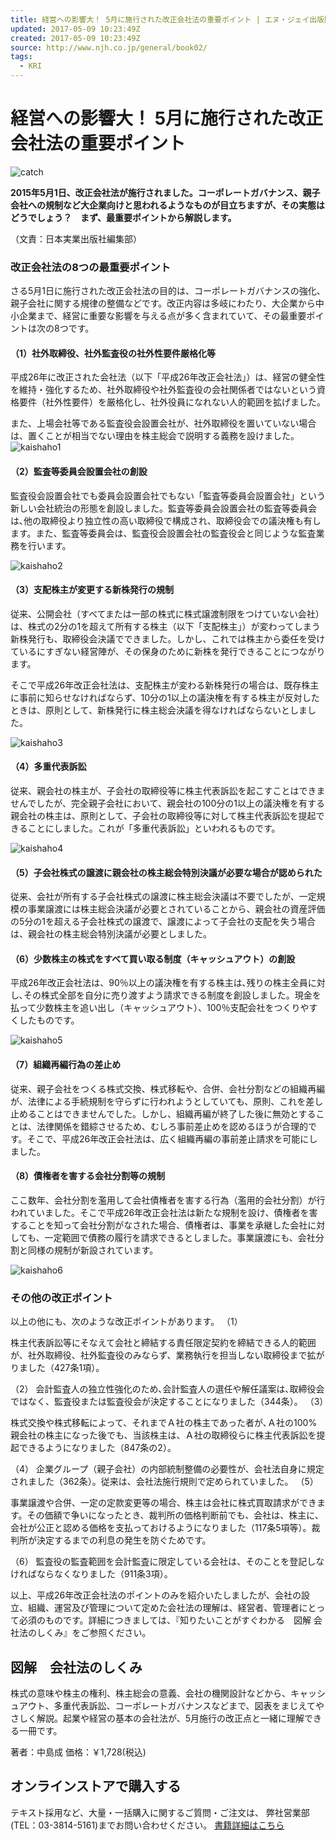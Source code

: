 ```yaml
---
title: 経営への影響大！ 5月に施行された改正会社法の重要ポイント | エヌ・ジェイ出版販売
updated: 2017-05-09 10:23:49Z
created: 2017-05-09 10:23:49Z
source: http://www.njh.co.jp/general/book02/
tags:
  - KRI
---
```


# 経営への影響大！ 5月に施行された改正会社法の重要ポイント

![catch](../_resources/3b3420073837a9f92616c826825021af.jpg)

**2015年5月1日、改正会社法が施行されました。コーポレートガバナンス、親子会社への規制など大企業向けと思われるようなものが目立ちますが、その実態はどうでしょう？　まず、最重要ポイントから解説します。**

（文責：日本実業出版社編集部）

### 改正会社法の8つの最重要ポイント

さる5月1日に施行された改正会社法の目的は、コーポレートガバナンスの強化、親子会社に関する規律の整備などです。改正内容は多岐にわたり、大企業から中小企業まで、経営に重要な影響を与える点が多く含まれていて、その最重要ポイントは次の8つです。

#### （1）社外取締役、社外監査役の社外性要件厳格化等

平成26年に改正された会社法（以下「平成26年改正会社法」）は、経営の健全性を維持・強化するため、社外取締役や社外監査役の会社関係者ではないという資格要件（社外性要件）を厳格化し、社外役員になれない人的範囲を拡げました。

また、上場会社等である監査役会設置会社が、社外取締役を置いていない場合は、置くことが相当でない理由を株主総会で説明する義務を設けました。
![kaishaho1](../_resources/kaishaho1.gif)

#### （2）監査等委員会設置会社の創設

監査役会設置会社でも委員会設置会社でもない「監査等委員会設置会社」という新しい会社統治の形態を創設しました。監査等委員会設置会社の監査等委員会は､他の取締役より独立性の高い取締役で構成され、取締役会での議決権も有します。また、監査等委員会は、監査役会設置会社の監査役会と同じような監査業務を行います。

![kaishaho2](../_resources/kaishaho2.gif)

#### （3）支配株主が変更する新株発行の規制

従来、公開会社（すべてまたは一部の株式に株式譲渡制限をつけていない会社）は、株式の2分の1を超えて所有する株主（以下「支配株主」）が変わってしまう新株発行も、取締役会決議でできました。しかし、これでは株主から委任を受けているにすぎない経営陣が、その保身のために新株を発行できることにつながります。

そこで平成26年改正会社法は、支配株主が変わる新株発行の場合は、既存株主に事前に知らせなければならず、10分の1以上の議決権を有する株主が反対したときは、原則として、新株発行に株主総会決議を得なければならないとしました。

![kaishaho3](../_resources/kaishaho3.gif)

#### （4）多重代表訴訟

従来、親会社の株主が、子会社の取締役等に株主代表訴訟を起こすことはできませんでしたが、完全親子会社において、親会社の100分の1以上の議決権を有する親会社の株主は、原則として、子会社の取締役等に対して株主代表訴訟を提起できることにしました。これが「多重代表訴訟」といわれるものです。

![kaishaho4](../_resources/kaishaho4.gif)

#### （5）子会社株式の譲渡に親会社の株主総会特別決議が必要な場合が認められた

従来、会社が所有する子会社株式の譲渡に株主総会決議は不要でしたが、一定規模の事業譲渡には株主総会決議が必要とされていることから、親会社の資産評価の5分の1を超える子会社株式の譲渡で、譲渡によって子会社の支配を失う場合は、親会社の株主総会特別決議が必要としました。

#### （6）少数株主の株式をすべて買い取る制度（キャッシュアウト）の創設

平成26年改正会社法は、90％以上の議決権を有する株主は､残りの株主全員に対し､その株式全部を自分に売り渡すよう請求できる制度を創設しました。現金を払って少数株主を追い出し（キャッシュアウト）、100％支配会社をつくりやすくしたものです。

![kaishaho5](../_resources/kaishaho5.gif)

#### （7）組織再編行為の差止め

従来、親子会社をつくる株式交換、株式移転や、合併、会社分割などの組織再編が、法律による手続規制を守らずに行われようとしていても、原則、これを差し止めることはできませんでした。しかし、組織再編が終了した後に無効とすることは、法律関係を錯綜させるため、むしろ事前差止めを認めるほうが合理的です。そこで、平成26年改正会社法は、広く組織再編の事前差止請求を可能にしました。

#### （8）債権者を害する会社分割等の規制

ここ数年、会社分割を濫用して会社債権者を害する行為（濫用的会社分割）が行われていました。そこで平成26年改正会社法は新たな規制を設け、債権者を害することを知って会社分割がなされた場合、債権者は、事業を承継した会社に対しても、一定範囲で債務の履行を請求できるとしました。事業譲渡にも、会社分割と同様の規制が新設されています。

![kaishaho6](../_resources/kaishaho6.gif)

### その他の改正ポイント

以上の他にも、次のような改正ポイントがあります。
（1）

株主代表訴訟等にそなえて会社と締結する責任限定契約を締結できる人的範囲が、社外取締役、社外監査役のみならず、業務執行を担当しない取締役まで拡がりました（427条1項）。

（2）
会計監査人の独立性強化のため､会計監査人の選任や解任議案は､取締役会ではなく、監査役または監査役会が決定することになりました（344条）。
（3）

株式交換や株式移転によって、それまでＡ社の株主であった者が､Ａ社の100%親会社の株主になった後でも、当該株主は、Ａ社の取締役らに株主代表訴訟を提起できるようになりました（847条の2）。

（4）
企業グループ（親子会社）の内部統制整備の必要性が、会社法自身に規定されました（362条）。従来は、会社法施行規則で定められていました。
（5）

事業譲渡や合併、一定の定款変更等の場合、株主は会社に株式買取請求ができます。その価額で争いになったとき、裁判所の価格判断前でも、会社は、株主に､会社が公正と認める価格を支払っておけるようになりました（117条5項等）。裁判所が決定するまでの利息の発生を防ぐためです。

（6）
監査役の監査範囲を会計監査に限定している会社は、そのことを登記しなければならなくなりました（911条3項）。

以上、平成26年改正会社法のポイントのみを紹介いたしましたが、会社の設立、組織、運営及び管理について定めた会社法の理解は、経営者、管理者にとって必須のものです。詳細につきましては、『知りたいことがすぐわかる　図解 会社法のしくみ』をご参照ください。

## 図解　会社法のしくみ

株式の意味や株主の権利、株主総会の意義、会社の機関設計などから、キャッシュアウト、多重代表訴訟、コーポレートガバナンスなどまで、図表をまじえてやさしく解説。起業や経営の基本の会社法が、5月施行の改正点と一緒に理解できる一冊です。

著者：中島成
価格：￥1,728(税込)

## オンラインストアで購入する

テキスト採用など、大量・一括購入に関するご質問・ご注文は、
弊社営業部(TEL：03-3814-5161)までお問い合わせください。
[書籍詳細はこちら](http://www.njg.co.jp/book/9784534052957/)